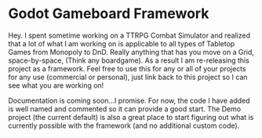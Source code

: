 # Godot Gameboard Framework
Hey.  I spent sometime working on a TTRPG Combat Simulator and realized that a lot of what I am working on is applicable to all types of Tabletop Games from Monopoly to DnD.  Really anything that has you move on a Grid, space-by-space, (Think any boardgame).  As a result I am re-releasing this project as a framework.  Feel free to use this for any or all of your projects for any use (commercial or personal), just link back to this project so I can see what you are working on!

Documentation is coming soon...I promise.  For now, the code I have added is well named and commented so it can provide a good start.  The Demo project (the current default) is also a great place to start figuring out what is currently possible with the framework (and no additional custom code).
